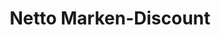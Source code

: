 ---
title: "Netto Marken-Discount"
url: /duisburg/netto-marken-discount-august-thyssen-strasse/
shop: Supermarkt
---